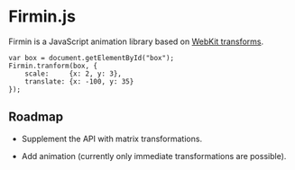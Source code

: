 Firmin.js
=========

Firmin is a JavaScript animation library based on [WebKit transforms][wkt].

    var box = document.getElementById("box");
    Firmin.tranform(box, {
        scale:     {x: 2, y: 3},
        translate: {x: -100, y: 35}
    });


Roadmap
-------

* Supplement the API with matrix transformations.
* Add animation (currently only immediate transformations are possible).

  [wkt]: http://webkit.org/blog/130/css-transforms/
